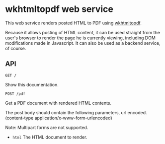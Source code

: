 wkhtmltopdf web service
=======================

This web service renders posted HTML to PDF using [wkhtmltopdf](http://code.google.com/p/wkhtmltopdf/).

Because it allows posting of HTML content, it can be used straight from the user's browser 
to render the page he is currently viewing, including DOM modifications made in Javascript.
It can also be used as a backend service, of course.

API
---

    GET /

Show this documentation.

    POST /pdf
 
Get a PDF document with rendered HTML contents.

The post body should contain the following parameters, url encoded.
(content-type application/x-www-form-urlencoded)

Note: Multipart forms are not supported.

* `html` The HTML document to render.
